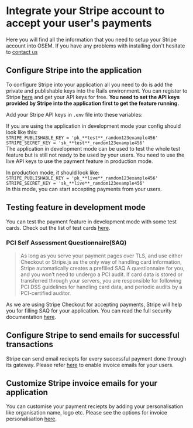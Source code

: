 # Integrate your Stripe account to accept your user's payments
Here you will find all the information that you need to setup your Stripe account into OSEM.
If you have any problems with installing don't hesitate to [contact us](https://github.com/openSUSE/osem#contact)

## Configure Stripe into the application
To configure Stripe into your application all you need to do is add the private and publishable keys into the Rails environment.
You can register to Stripe [here](https://dashboard.stripe.com/register) and get your API keys for free.
**You need to set the API keys provided by Stripe into the application first to get the feature running.**

Add your Stripe API keys in `.env` file into these variables:

If you are using the application in development mode your config should look like this:  
  `STRIPE_PUBLISHABLE_KEY = 'pk_**test**_random123example456'`  
  `STRIPE_SECRET_KEY = 'sk_**test**_random123example456'`  
The application in development mode can be used to test the whole test feature but is still not ready to be used by your users.
You need to use the live API keys to use the payment feature in production mode.

In production mode, it should look like:  
  `STRIPE_PUBLISHABLE_KEY = 'pk_**live**_random123example456'`  
  `STRIPE_SECRET_KEY = 'sk_**live**_random123example456'`  
In this mode, you can start accepting payments from your users.

## Testing feature in development mode
You can test the payment feature in development mode with some test cards.
Check out the list of test cards [here](https://stripe.com/docs/testing#cards).

### PCI Self Assessment Questionnaire(SAQ)
> As long as you serve your payment pages over TLS, and use either Checkout or Stripe.js 
> as the only way of handling card information, Stripe automatically creates a prefilled SAQ A questionnaire for you, 
> and you won’t need to undergo a PCI audit. If card data is stored or transferred through your servers, 
> you are responsible for following PCI DSS guidelines for handling card data, and periodic audits by a PCI-certified auditor.

As we are using Stripe Checkout for accepting payments, Stripe will help you for filling SAQ for your application.
You can read the full security documentation [here](https://stripe.com/docs/security).

## Configure Stripe to send emails for successful transactions
Stripe can send email reciepts for every successful payment done through its gateway.
Please refer [here](https://dashboard.stripe.com/account/emails) to enable invoice emails for your users.

## Customize Stripe invoice emails for your application
You can customise your payment reciepts by adding your personalisation like organisation name, logo etc.
Please see the options for invoice personalisation [here](https://dashboard.stripe.com/account/public).
